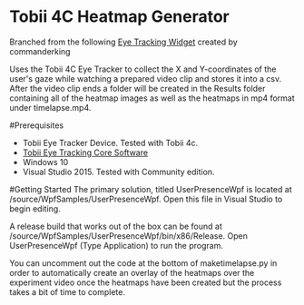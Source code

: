 # Tobii 4C Heatmap Generator
Branched from the following [Eye Tracking Widget](https://github.com/commanderking/EyeTrackerWidget) created by commanderking

Uses the Tobii 4C Eye Tracker to collect the X and Y-coordinates of the user's gaze while watching a prepared video clip and stores it into a csv. After the video clip ends a folder will be created in the Results folder containing all of the heatmap images as well as the heatmaps in mp4 format under timelapse.mp4.

#Prerequisites
* Tobii Eye Tracker Device. Tested with Tobii 4c.
* [Tobii Eye Tracking Core Software](https://tobiigaming.com/getstarted/)
* Windows 10
* Visual Studio 2015. Tested with Community edition.

#Getting Started
The primary solution, titled UserPresenceWpf is located at /source/WpfSamples/UserPresenceWpf. Open this file in Visual Studio to begin editing.

A release build that works out of the box can be found at /source/WpfSamples/UserPresenceWpf/bin/x86/Release. Open UserPresenceWpf (Type Application) to run the program.

You can uncomment out the code at the bottom of maketimelapse.py in order to automatically create an overlay of the heatmaps over the experiment video once the heatmaps have been created but the process takes a bit of time to complete.
